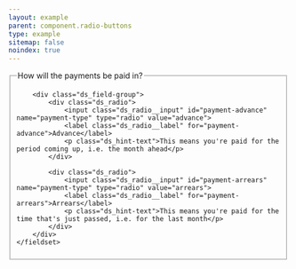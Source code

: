 ```yaml
---
layout: example
parent: component.radio-buttons
type: example
sitemap: false
noindex: true
---
```

<form>
    <fieldset>
        <legend>How will the payments be paid in?</legend>

        <div class="ds_field-group">
            <div class="ds_radio">
                <input class="ds_radio__input" id="payment-advance" name="payment-type" type="radio" value="advance">
                <label class="ds_radio__label" for="payment-advance">Advance</label>
                <p class="ds_hint-text">This means you're paid for the period coming up, i.e. the month ahead</p>
            </div>

            <div class="ds_radio">
                <input class="ds_radio__input" id="payment-arrears" name="payment-type" type="radio" value="arrears">
                <label class="ds_radio__label" for="payment-arrears">Arrears</label>
                <p class="ds_hint-text">This means you're paid for the time that's just passed, i.e. for the last month</p>
            </div>
        </div>
    </fieldset>
</form>
